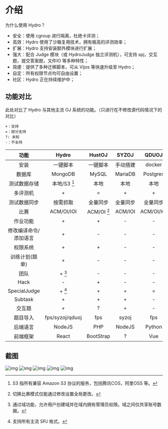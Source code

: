 # 介绍

为什么使用 Hydro？

- 安全：使用 cgroup 进行隔离，杜绝卡评测；
- 高效：Hydro 使用了沙箱复用技术，拥有极高的评测效率；
- 扩展：Hydro 支持安装额外模块进行扩展；
- 强大：配合 Judge 模块（或 HydroJudge 独立评测机），可支持 spj，交互题，提交答案题，文件IO 等多种特性；
- 简便：提供了多种迁移脚本，可从 Vijos 等快速升级至 Hydro；
- 自定：所有权限节点均可自由设置；
- 社区：Hydro 正在持续维护中；

## 功能对比

此处对比了 Hydro 与其他主流 OJ 系统的功能。（只进行在不修改源代码情况下的对比）  

```
+：支持
=：部分支持
?: 未知
-：不支持
```

|         功能          |      Hydro      |   HustOJ    |  SYZOJ   |   QDUOJ    |  Vijos   |
| :-------------------: | :-------------: | :---------: | :------: | :--------: | :------: |
|         安装          |    一键脚本     |  一键脚本   | 手动搭建 |   docker   |  docker  |
|        数据库         |     MongoDB     |    MySQL    | MariaDB  |  Postgres  | MongoDB  |
|     测试数据存储      |  本地/S3 [^1]   |    本地     |   本地   |    本地    |  数据库  |
|       多评测机        |        +        |      =      |    +     |     +      |    +     |
|     测试数据同步      |    按需抓取     |  全量同步   | 全量同步 |  全量同步  | 按需抓取 |
|         比赛          |   ACM/OI/IOI    | ACM/OI [^2] | ACM/IOI  | ACM/OI/IOI |  ACM/OI  |
|       作业功能        |        +        |      +      |    -     |     -      |    -     |
| 修改编译命令/添加语言 |        +        |      -      |    -     |     -      |    +     |
|       权限系统        |        +        |      +      |    -     |     -      |    +     |
|    训练计划(题单)     |        +        |      -      |    -     |     -      |    +     |
|         团队          |     + [^3]      |      -      |    -     |     -      |    +     |
|         Hack          |        -        |      +      |    -     |     -      |    -     |
|     SpecialJudge      |     + [^4]      |      +      |    +     |     =      |    -     |
|        Subtask        |        +        |      +      |    +     |     -      |    -     |
|        交互题         |        +        |      ?      |    +     |     -      |    -     |
|       题目导入        | fps/syzoj/qduoj |     fps     |  syzoj   |    fps     |    -     |
|       后端语言        |     NodeJS      |     PHP     |  NodeJS  |   Python   |  Python  |
|       前端框架        |      React      |  BootStrap  |    ?     |    Vue     |  React   |

[^1]: S3 指所有兼容 Amazon S3 协议的服务，包括腾讯COS，阿里OSS 等。  
[^2]: 切换比赛模式仅能通过修改设置全局更改。  
[^3]: 通过域功能，允许用户创建域并在域内拥有管理员权限。域之间仅共享账号数据。  
[^4]: 支持所有主流 SPJ 格式。  

## 截图

![img](https://img-kysic-1258722770.file.myqcloud.com/d809e8940ed760213db53d4ab018ab78/cac1fb769c20c.png)
![img](https://img-kysic-1258722770.file.myqcloud.com/16da058b22dacc9cb173f43001d59ac6/754b27554352c.png)
![img](https://img-kysic-1258722770.file.myqcloud.com/e2f843260324924ccf35f48579bcf7c6/c9929a5c07519.png)
![img](https://img-kysic-1258722770.file.myqcloud.com/5731d0c9b0872f3514467cb9bd9af3dd/c41e401d395dc.png)
![img](https://img-kysic-1258722770.file.myqcloud.com/16da058b22dacc9cb173f43001d59ac6/754b27554352c.png)
